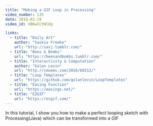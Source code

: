 ```yaml
---
title: "Making a GIF Loop in Processing"
video_number: 135
date: 2019-02-19
video_id: nBKwCCtWlUg

links:
  - title: "Daily Art"
    author: "Saskia Freeke"
    url: "http://sasj.tumblr.com/"
  - title: "Bees & Bombs"
    url: "https://beesandbombs.tumblr.com/"
  - title: "Interactivity & Computation"
    author: "Golan Levin"
    url: "http://cmuems.com/2016/60212/"
  - title: "Loop Templates"
    url: "https://github.com/golanlevin/LoopTemplates"
  - title: "Easing Function"
    url: "https://easings.net/"
  - title: "EZGIF"
    url: "https://ezgif.com/"
---
```


In this tutorial, I show you how to make a perfect looping sketch  with Processing(Java) which can be transformed into a GIF